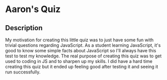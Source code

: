# Aaron's Quiz

## Description

My motivation for creating this little quiz was to just have some fun with trivial questions regarding JavaScript. As a student learning JavaScript, it's good to know some simple facts about JavaScript so I'll always have this test to test my knowledge. The real purpose of creating this quiz was to get used to coding in JS and to sharpen up my skills. I did have a hard time creating this quiz but it ended up feeling good after testing it and seeing it run successfully.